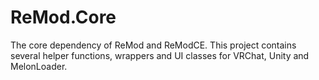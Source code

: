 # ReMod.Core
The core dependency of ReMod and ReModCE. This project contains several helper functions, wrappers and UI classes for VRChat, Unity and MelonLoader.
